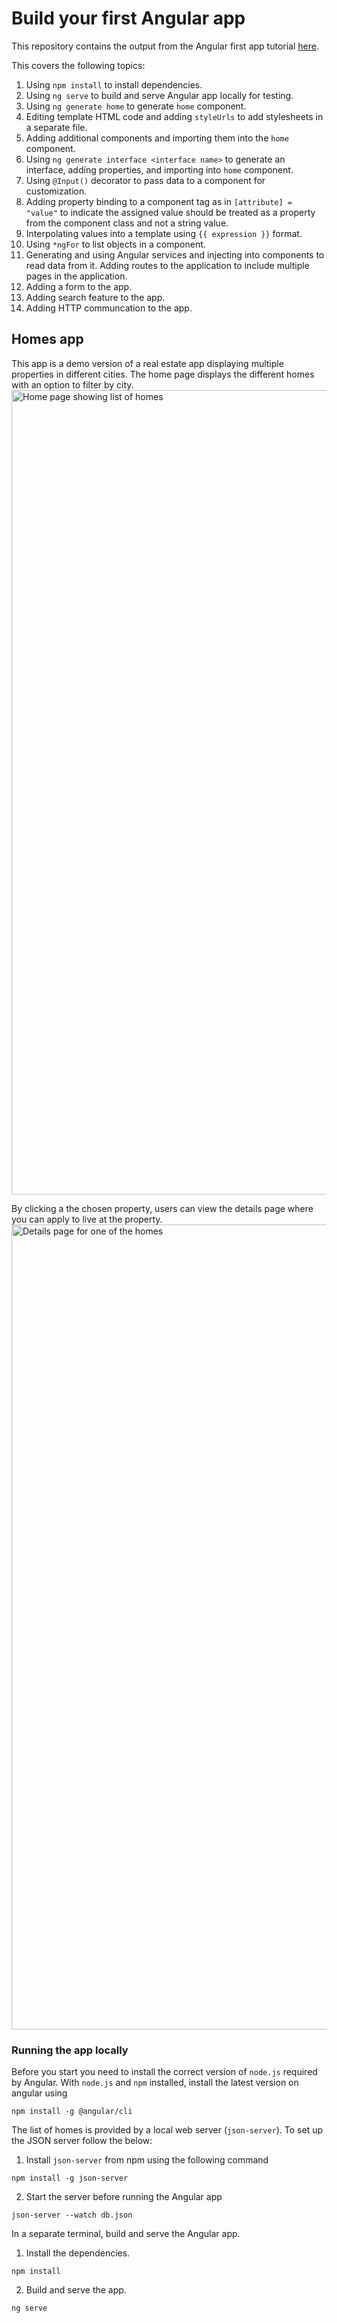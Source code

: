 # Build your first Angular app
This repository contains the output from the Angular first app tutorial [here](https://angular.dev/tutorials/first-app).

This covers the following topics:
1. Using `npm install` to install dependencies.
2. Using `ng serve` to build and serve Angular app locally for testing.
3. Using `ng generate home` to generate `home` component.
4. Editing template HTML code and adding `styleUrls` to add stylesheets in a separate file.
5. Adding additional components and importing them into the `home` component.
6. Using `ng generate interface <interface name>` to generate an interface, adding properties, and importing into `home` component.
7. Using `@Input()` decorator to pass data to a component for customization.
8. Adding property binding to a component tag as in `[attribute] = "value"` to indicate the assigned value should be treated as a property from the component class and not a string value.
9. Interpolating values into a template using `{{ expression }}` format.
10. Using `*ngFor` to list objects in a component.
11. Generating and using Angular services and injecting into components to read data from it. Adding routes to the application to include multiple pages in the application.
12. Adding a form to the app.
13. Adding search feature to the app.
14. Adding HTTP communcation to the app.


## Homes app 
This app is a demo version of a real estate app displaying multiple properties in different cities.
The home page displays the different homes with an option to filter by city.
<img width="1287" alt="Home page showing list of homes" src="https://github.com/s1j1k/homes-app/assets/89644676/73489ca8-df14-43a9-aeff-1d52a33d6176">

By clicking a the chosen property, users can view the details page where you can apply to live at the property.
<img width="1288" alt="Details page for one of the homes" src="https://github.com/s1j1k/homes-app/assets/89644676/a79af610-b451-4615-93ef-0808b588a626">

### Running the app locally
Before you start you need to install the correct version of `node.js` required by Angular.
With `node.js` and `npm` installed, install the latest version on angular using

```
npm install -g @angular/cli
```

The list of homes is provided by a local web server (`json-server`). To set up the JSON server follow the below:
1. Install `json-server` from npm using the following command

```
npm install -g json-server
```

2. Start the server before running the Angular app

```
json-server --watch db.json
```

In a separate terminal, build and serve the Angular app.
1. Install the dependencies.
```
npm install
```
2. Build and serve the app.
```
ng serve
```
